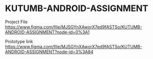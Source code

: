# KUTUMB-ANDROID-ASSIGNMENT

Project File   https://www.figma.com/file/MJSGYnXAworX7ed9fASTSo/KUTUMB-ANDROID-ASSIGNMENT?node-id=0%3A1

Prototype link https://www.figma.com/file/MJSGYnXAworX7ed9fASTSo/KUTUMB-ANDROID-ASSIGNMENT?node-id=3%3A84



